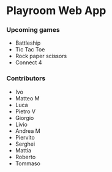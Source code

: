 # Playroom Web App

### Upcoming games

- Battleship
- Tic Tac Toe
- Rock paper scissors
- Connect 4

### Contributors

- Ivo
- Matteo M
- Luca
- Pietro V
- Giorgio
- Livio
- Andrea M
- Piervito
- Serghei
- Mattia
- Roberto
- Tommaso